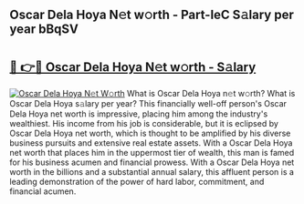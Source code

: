 ## Oscar Dela Hoya N𝚎t w𝚘rth - Part-IeC S𝚊lary per year bBqSV

# <h2><a href="http://gc3e1fd.nevu.top/?p=Oscar+Dela+Hoya">🔗 👉🔴 Oscar Dela Hoya N𝚎t w𝚘rth - S𝚊lary</a></h2>

[![Oscar Dela Hoya N𝚎t W𝚘rth](https://i.imgur.com/Oavwk0R.jpeg)](http://gc3e1fd.nevu.top/?p=Oscar+Dela+Hoya)
What is Oscar Dela Hoya n𝚎t w𝚘rth? What is Oscar Dela Hoya s𝚊lary per year?
This financially well-off person's Oscar Dela Hoya net worth is impressive, placing him among the industry's wealthiest. His income from his job is considerable, but it is eclipsed by Oscar Dela Hoya net worth, which is thought to be amplified by his diverse business pursuits and extensive real estate assets. With a Oscar Dela Hoya net worth that places him in the uppermost tier of wealth, this man is famed for his business acumen and financial prowess. With a Oscar Dela Hoya net worth in the billions and a substantial annual salary, this affluent person is a leading demonstration of the power of hard labor, commitment, and financial acumen.
